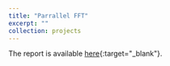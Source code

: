 ```yaml
---
title: "Parrallel FFT"
excerpt: ""
collection: projects
---
```




The report is available [here](/files/reports/ParallelFFT_Report.pdf){:target="_blank"}.